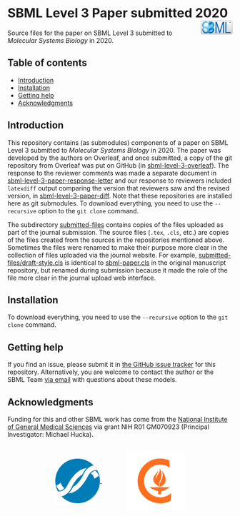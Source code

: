 SBML Level 3 Paper submitted 2020<img width="14%" align="right" src=".graphics/sbml-badge.svg">
=================================

Source files for the paper on SBML Level&nbsp;3 submitted to _Molecular Systems Biology_ in 2020.


Table of contents
-----------------

* [Introduction](#introduction)
* [Installation](#installation)
* [Getting help](#getting-help)
* [Acknowledgments](#authors-and-acknowledgments)


Introduction
------------

This repository contains (as submodules) components of a paper on SBML Level&nbsp;3 submitted to _Molecular Systems Biology_ in 2020.  The paper was developed by the authors on Overleaf, and once submitted, a copy of the git repository from Overleaf was put on GitHub (in [sbml-level-3-overleaf](https://github.com/sbmlteam/sbml-level-3-paper-overleaf)).  The response to the reviewer comments was made a separate document in [sbml-level-3-paper-response-letter](https://github.com/sbmlteam/sbml-level-3-paper-response-letter) and our response to reviewers included `latexdiff` output comparing the version that reviewers saw and the revised version, in [sbml-level-3-paper-diff](https://github.com/sbmlteam/sbml-level-3-paper-diff).  Note that these repositories are installed here as git submodules.  To download everything, you need to use the `--recursive` option to the `git clone` command.

The subdirectory [submitted-files](submitted-files) contains copies of the files uploaded as part of the journal submission.  The source files (`.tex`, `.cls`, etc.) are copies of the files created from the sources in the repositories mentioned above.  Sometimes the files were renamed to make their purpose more clear in the collection of files uploaded via the journal website.  For example, [submitted-files/draft-style.cls](submitted-files/draft-style.cls) is identical to [sbml-paper.cls](https://github.com/sbmlteam/sbml-level-3-paper-overleaf/blob/master/sbml-paper.cls) in the original manuscript repository, but renamed during submission because it made the role of the file more clear in the journal upload web interface.


Installation
------------

 To download everything, you need to use the `--recursive` option to the `git clone` command.


Getting help
------------

If you find an issue, please submit it in [the GitHub issue tracker](https://github.com/sbmlteam/sbml-level-3-paper/issues) for this repository.  Alternatively, you are welcome to contact the author or the SBML Team [via email](mailto:sbml-team@googlegroups.com) with questions about these models.


Acknowledgments
---------------

Funding for this and other SBML work has come from the [National Institute of General Medical Sciences](https://www.nigms.nih.gov) via grant NIH R01&nbsp;GM070923 (Principal Investigator: Michael Hucka).

<br>
<div align="center">
  <a href="https://www.nigms.nih.gov">
    <img valign="middle"  height="100" src=".graphics/US-NIH-NIGMS-Logo.svg">
  </a>
  &nbsp;&nbsp;&nbsp;&nbsp;&nbsp;&nbsp;
  &nbsp;&nbsp;&nbsp;&nbsp;&nbsp;&nbsp;
  <a href="https://www.caltech.edu">
    <img valign="middle" height="130" src=".graphics/caltech-round.png">
  </a>
</div>
